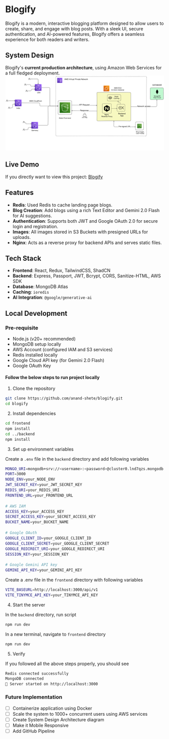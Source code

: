 # Blogify

Blogify is a modern, interactive blogging platform designed to allow users to create, share, and engage with blog posts. With a sleek UI, secure authentication, and AI-powered features, Blogify offers a seamless experience for both readers and writers.

## System Design
Blogify's **current production architecture**, using Amazon Web Services for a full fledged deployment.  
![Blogify archirecture](./aws.png)


## Live Demo

If you directly want to view this project:
[Blogify](https://blogify.anandshete.online)

## Features

- **Redis**: Used Redis to cache landing page blogs.
- **Blog Creation**: Add blogs using a rich Text Editor and Gemini 2.0 Flash for AI suggestions.
- **Authentication**: Supports both JWT and Google OAuth 2.0 for secure login and registration.
- **Images**: All images stored in S3 Buckets with presigned URLs for uploads.
- **Nginx**: Acts as a reverse proxy for backend APIs and serves static files.

## Tech Stack

- **Frontend**: React, Redux, TailwindCSS, ShadCN
- **Backend**: Express, Passport, JWT, Bcrypt, CORS, Sanitize-HTML, AWS SDK
- **Database**: MongoDB Atlas
- **Caching**: `ioredis`
- **AI Integration**: `@google/generative-ai`

## Local Development

### Pre-requisite

- Node.js (v20+ recommended)
- MongoDB setup locally
- AWS Account (configured IAM and S3 services)
- Redis installed locally
- Google Cloud API key (for Gemini 2.0 Flash)
- Google OAuth Key

#### Follow the below steps to run project locally

1. Clone the repository

```bash
git clone https://github.com/anand-shete/blogify.git
cd blogify
```

2. Install dependencies

```bash
cd frontend
npm install
cd ../backend
npm install
```

3. Set up environment variables

Create a `.env` file in the `backend` directory and add following variables

```bash
MONGO_URI=mongodb+srv://<username>:<password>@cluster0.lnd7qzs.mongodb.net/
PORT=3000
NODE_ENV=your_NODE_ENV
JWT_SECRET_KEY=your_JWT_SECRET_KEY
REDIS_URI=your_REDIS_URI
FRONTEND_URL=your_FRONTEND_URL

# AWS IAM
ACCESS_KEY=your_ACCESS_KEY
SECRET_ACCESS_KEY=your_SECRET_ACCESS_KEY
BUCKET_NAME=your_BUCKET_NAME

# Google OAuth
GOOGLE_CLIENT_ID=your_GOOGLE_CLIENT_ID
GOOGLE_CLIENT_SECRET=your_GOOGLE_CLIENT_SECRET
GOOGLE_REDIRECT_URI=your_GOOGLE_REDIRECT_URI
SESSION_KEY=your_SESSION_KEY

# Google Gemini API key
GEMINI_API_KEY=your_GEMINI_API_KEY

```

Create a .env file in the `frontend` directory with following variables

```bash
VITE_BASEURL=http://localhost:3000/api/v1
VITE_TINYMCE_API_KEY=your_TINYMCE_API_KEY
```

4. Start the server

In the `backend` directory, run script

```bash
npm run dev
```

In a new terminal, navigate to `frontend` directory

```bash
npm run dev
```

5. Verify

If you followed all the above steps properly, you should see

```bash
Redis connected successfully
MongoDB connected
🚀 Server started on http://localhost:3000
```

### Future Implementation

- [ ] Containerize application using Docker
- [ ] Scale the system to 1000+ concurrent users using AWS services
- [ ] Create System Design Architecture diagram
- [ ] Make it Mobile Responsive
- [ ] Add GitHub Pipeline